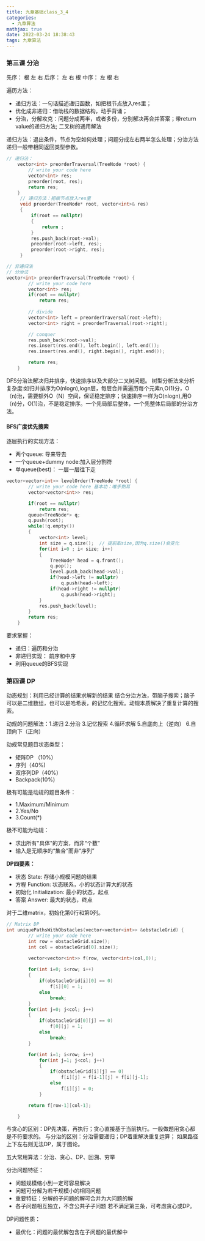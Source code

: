 ```yaml
---
title: 九章基础class_3_4
categories:
  - 九章算法
mathjax: true
date: 2022-03-24 18:38:43
tags: 九章算法
---
```


### 第三课 分治
先序： 根 左 右
后序： 左 右 根
中序： 左 根 右

遍历方法：
- 递归方法：一句话描述递归函数，如把根节点放入res里；
- 优化成非递归：借助栈的数据结构，动手背诵；
- 分治，分解攻克：问题分成两半，或者多份，分别解决再合并答案；带return value的递归方法; 二叉树的通用解法

递归方法：退出条件，节点为空如何处理；问题分成左右两半怎么处理；分治方法递归一般带相同返回类型参数。

``` cpp
// 递归法：
    vector<int> preorderTraversal(TreeNode *root) {
        // write your code here
        vector<int> res;
        preorder(root, res);
        return res;
    }
     // 递归方法：把根节点放入res里
     void preorder(TreeNode* root, vector<int>& res)
     {
         if(root == nullptr)
         {
             return ;
         }
         res.push_back(root->val);
         preorder(root->left, res);
         preorder(root->right, res);
     }

// 非递归法
// 分治法
vector<int> preorderTraversal(TreeNode *root) {
        // write your code here
        vector<int> res;
        if(root == nullptr)
            return res;
        
        // divide
        vector<int> left = preorderTraversal(root->left);
        vector<int> right = preorderTraversal(root->right);

        // conquer
        res.push_back(root->val);
        res.insert(res.end(), left.begin(), left.end());
        res.insert(res.end(), right.begin(), right.end());

        return res;
    }
```

DFS分治法解决归并排序，快速排序以及大部分二叉树问题。
树型分析法来分析复杂度:如归并排序为O(nlogn),logn层，每层合并需遍历每个元素n,O(1)分，O（n)治，需要额外O（N）空间，保证稳定排序；快速排序一样为O(nlogn),用O（n)分，O(1)治，不是稳定排序。一个先局部后整体，一个先整体后局部的分治方法。  

#### BFS广度优先搜索
逐层执行的实现方法：
- 两个queue: 导来导去
- 一个queue+dummy node:加入层分割符
- 单queue(best)： 一层一层往下走

``` cpp 
vector<vector<int>> levelOrder(TreeNode *root) {
        // write your code here 基本功：唯手熟耳
        vector<vector<int>> res;

        if(root == nullptr)
            return res;
        queue<TreeNode*> q;
        q.push(root);
        while(!q.empty())
        {
            vector<int> level;
            int size = q.size();  // 提前取size,因为q.size()会变化
            for(int i=0 ; i< size; i++)
            {
                TreeNode* head = q.front();
                q.pop();
                level.push_back(head->val);
                if(head->left != nullptr)
                    q.push(head->left);
                if(head->right != nullptr)
                    q.push(head->right);
            }
            res.push_back(level);
        }
        return res;
    }
```

要求掌握：
- 递归：遍历和分治
- 非递归实现： 前序和中序
- 利用queue的BFS实现

### 第四课 DP
动态规划：利用已经计算的结果求解新的结果
结合分治方法，带脑子搜索；脑子可以是二维数组，也可以是哈希表，的记忆化搜索。动规本质解决了重复计算的搜索。

动规的问题解法：1.递归 2.分治 3.记忆搜索 4.循环求解 5.自底向上（逆向） 6.自顶向下（正向）

动规常见题目状态类型：
- 矩阵DP （10%）
- 序列（40%)
- 双序列DP（40%）
- Backpack(10%)

极有可能是动规的题目条件：
- 1.Maximum/Minimum
- 2.Yes/No
- 3.Count(*)

极不可能为动规：
- 求出所有"具体"的方案，而非“个数”
- 输入是无顺序的“集合”而非“序列”

**DP四要素：**
- 状态 State: 存储小规模问题的结果
- 方程 Function: 状态联系，小的状态计算大的状态
- 初始化 Initialization: 最小的状态，起点
- 答案 Answer: 最大的状态，终点

对于二维matrix，初始化第0行和第0列。

``` cpp
// Matrix DP
int uniquePathsWithObstacles(vector<vector<int>> &obstacleGrid) {
        // write your code here
        int row = obstacleGrid.size();
        int col = obstacleGrid[0].size();

        vector<vector<int>> f(row, vector<int>(col,0));
        
        for(int i=0; i<row; i++)
        {
            if(obstacleGrid[i][0] == 0)
                f[i][0] = 1;
            else
                break;
        }
        for(int j=0; j<col; j++)
        {
            if(obstacleGrid[0][j] == 0)
                f[0][j] = 1;
            else
                break;
        }

        for(int i=1; i<row; i++)
            for(int j=1; j<col; j++)
            {
                if(obstacleGrid[i][j] == 0)
                    f[i][j] = f[i-1][j] + f[i][j-1]; 
                else
                    f[i][j] = 0;
            }   

        return f[row-1][col-1];

    }


```

与贪心的区别：DP先决策，再执行；贪心直接基于当前执行。一般做题用贪心都是不符要求的。
与分治的区别：分治需要递归；DP着重解决重复运算；
如果路径上下左右则无法DP，属于图论。

五大常用算法：分治、贪心、DP、回溯、穷举

分治问题特征：
- 问题规模缩小到一定可容易解决
- 问题可分解为若干规模小的相同问题
- 重要特征：分解的子问题的解可合并为大问题的解
- 各子问题相互独立，不含公共子子问题
若不满足第三条，可考虑贪心或DP。

DP问题性质：
- 最优化：问题的最优解包含在子问题的最优解中


